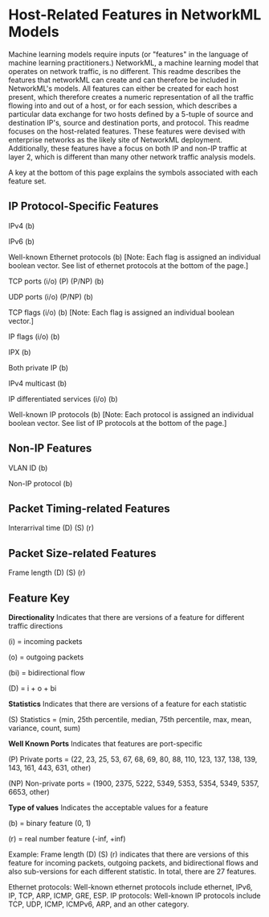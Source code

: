 # Host-Related Features in NetworkML Models

Machine learning models require inputs (or "features" in the language of machine learning practitioners.) NetworkML, a machine learning model that operates on network traffic, is no different. This readme describes the features that networkML can create and can therefore be included in NetworkML's models. All features can either be created for each host present, which therefore creates a numeric representation of all the traffic flowing into and out of a host, or for each session, which describes a particular data exchange for two hosts defined by a 5-tuple of source and destination IP's, source and destination ports, and protocol. This readme focuses on the host-related features. These features were devised with enterprise networks as the likely site of NetworkML deployment. Additionally, these features have a focus on both IP and non-IP traffic at layer 2, which is different than many other network traffic analysis models.

A key at the bottom of this page explains the symbols associated with each feature set.

## IP Protocol-Specific Features

IPv4 (b)

IPv6 (b)

Well-known Ethernet protocols (b) [Note: Each flag is assigned an individual boolean vector. See list of ethernet protocols at the bottom of the page.]

TCP ports (i/o) \(P\) (P/NP) (b)

UDP ports (i/o) (P/NP) (b)

TCP flags (i/o) (b) [Note: Each flag is assigned an individual boolean vector.]

IP flags (i/o) (b)

IPX (b)

Both private IP (b)

IPv4 multicast (b)

IP differentiated services (i/o) (b)

Well-known IP protocols (b) [Note: Each protocol is assigned an individual boolean vector. See list of IP protocols at the bottom of the page.]

## Non-IP Features

VLAN ID (b)

Non-IP protocol (b)

## Packet Timing-related Features
Interarrival time (D) (S) \(r\)

## Packet Size-related Features
Frame length (D) (S) \(r\)

## Feature Key
**Directionality**
Indicates that there are versions of a feature for different traffic directions

(i) = incoming packets

(o) = outgoing packets

(bi) = bidirectional flow

(D) = i + o + bi

**Statistics**
Indicates that there are versions of a feature for each statistic

(S) Statistics = (min, 25th percentile, median, 75th percentile, max, mean, variance, count, sum)

**Well Known Ports**
Indicates that features are port-specific

\(P\) Private ports = (22, 23, 25, 53, 67, 68, 69, 80, 88, 110, 123, 137, 138, 139, 143, 161, 443, 631, other)

(NP) Non-private ports = (1900, 2375, 5222, 5349, 5353, 5354, 5349, 5357, 6653, other)

**Type of values**
Indicates the acceptable values for a feature

(b) = binary feature (0, 1)

\(r\) = real number feature (-inf, +inf)

Example: Frame length (D) (S) \(r\) indicates that there are versions of this feature for incoming packets, outgoing packets, and bidirectional flows and also sub-versions for each different statistic. In total, there are 27 features.

Ethernet protocols: Well-known ethernet protocols include ethernet, IPv6, IP, TCP, ARP, ICMP, GRE, ESP.
IP protocols: Well-known IP protocols include TCP, UDP, ICMP, ICMPv6, ARP, and an other category.
